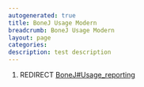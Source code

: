 ```yaml
---
autogenerated: true
title: BoneJ Usage Modern
breadcrumb: BoneJ Usage Modern
layout: page
categories: 
description: test description
---
```


1.  REDIRECT [BoneJ\#Usage\_reporting](BoneJ#Usage_reporting "wikilink")
